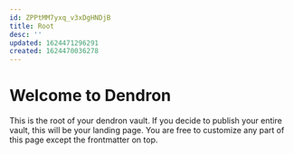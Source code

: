 ```yaml
---
id: ZPPtMM7yxq_v3xDgHNDjB
title: Root
desc: ''
updated: 1624471296291
created: 1624470036278
---
```

# Welcome to Dendron

This is the root of your dendron vault. If you decide to publish your entire vault, this will be your landing page. You are free to customize any part of this page except the frontmatter on top. 

